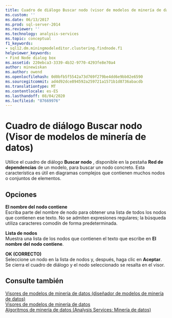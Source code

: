 ```yaml
---
title: Cuadro de diálogo Buscar nodo (visor de modelos de minería de datos) | Microsoft Docs
ms.custom: ''
ms.date: 06/13/2017
ms.prod: sql-server-2014
ms.reviewer: ''
ms.technology: analysis-services
ms.topic: conceptual
f1_keywords:
- sql12.dm.miningmodeleditor.clustering.findnode.f1
helpviewer_keywords:
- Find Node dialog box
ms.assetid: 220ebca3-3339-4b32-9770-4293fe8e70a4
author: minewiskan
ms.author: owend
ms.openlocfilehash: 0d0bfb5f5542a73d769f279be4dd6e9bb02e6590
ms.sourcegitcommit: ad4d92dce894592a259721a1571b1d8736abacdb
ms.translationtype: MT
ms.contentlocale: es-ES
ms.lasthandoff: 08/04/2020
ms.locfileid: "87669976"
---
```

# <a name="find-node-dialog-box-mining-model-viewer"></a>Cuadro de diálogo Buscar nodo (Visor de modelos de minería de datos)
  Utilice el cuadro de diálogo **Buscar nodo** , disponible en la pestaña **Red de dependencias** de un modelo, para buscar un nodo concreto. Esta característica es útil en diagramas complejos que contienen muchos nodos o conjuntos de elementos.  
  
## <a name="options"></a>Opciones  
 **El nombre del nodo contiene**  
 Escriba parte del nombre de nodo para obtener una lista de todos los nodos que contienen ese texto. No se admiten expresiones regulares; la búsqueda utiliza caracteres comodín de forma predeterminada.  
  
 **Lista de nodos**  
 Muestra una lista de los nodos que contienen el texto que escribe en **El nombre del nodo contiene**.  
  
 **OK (CORRECTO)**  
 Seleccione un nodo en la lista de nodos y, después, haga clic en **Aceptar**. Se cierra el cuadro de diálogo y el nodo seleccionado se resalta en el visor.  
  
## <a name="see-also"></a>Consulte también  
 [Visores de modelos de minería de datos &#40;diseñador de modelos de minería de datos&#41;](mining-model-viewers-data-mining-model-designer.md)   
 [Visores de modelos de minería de datos](data-mining/data-mining-model-viewers.md)   
 [Algoritmos de minería de datos &#40;Analysis Services: Minería de datos&#41;](data-mining/data-mining-algorithms-analysis-services-data-mining.md)  
  
  
